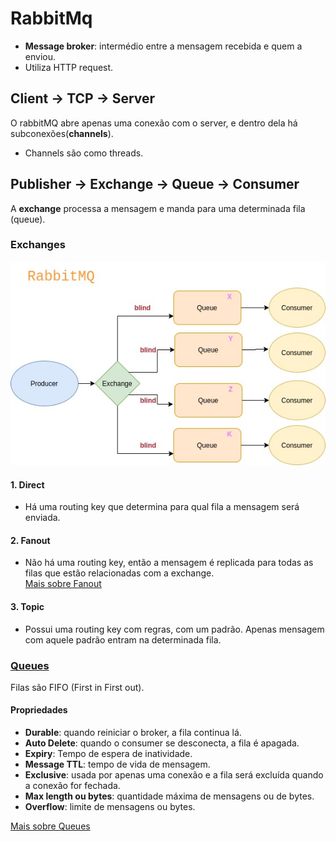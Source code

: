 # RabbitMq
 
* **Message broker**: intermédio entre a mensagem recebida e quem a enviou.
* Utiliza HTTP request.

## Client -> TCP -> Server
O rabbitMQ abre apenas uma conexão com o server, e dentro dela há subconexões(**channels**).
* Channels são como threads.

## Publisher  ->  Exchange  ->  Queue  ->  Consumer
A **exchange** processa a mensagem e manda para uma determinada fila (queue).

### Exchanges
![RabbitMQ](docs/assets/rabbitMQ.jpg)
#### 1. Direct
* Há uma routing key que determina para qual fila a mensagem será enviada.

#### 2. Fanout
* Não há uma routing key, então a mensagem é replicada para todas as filas que estão relacionadas com a exchange.<br>
[Mais sobre Fanout](docs/Resumos/fanout.md)

#### 3. Topic
* Possui uma routing key com regras, com um padrão. Apenas mensagem com aquele padrão entram na determinada fila.

### [Queues](docs/Resumos/queue.md)
Filas são FIFO (First in First out).

#### Propriedades
* **Durable**: quando reiniciar o broker, a fila continua lá.
* **Auto Delete**: quando o consumer se desconecta, a fila é apagada.
* **Expiry**: Tempo de espera de inatividade.
* **Message TTL**: tempo de vida de mensagem.
* **Exclusive**: usada por apenas uma conexão e a fila será excluída quando a conexão for fechada.
* **Max length ou bytes**: quantidade máxima de mensagens ou de bytes.
* **Overflow**: limite de mensagens ou bytes.

[Mais sobre Queues](docs/Resumos/queue.md)
